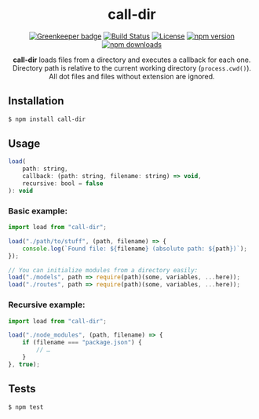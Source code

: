 <div align="center">
  <h1>call-dir</h1>

[![Greenkeeper badge](https://badges.greenkeeper.io/Bartozzz/call-dir.svg)](https://greenkeeper.io/)
[![Build Status](https://img.shields.io/travis/Bartozzz/call-dir.svg)](https://travis-ci.org/Bartozzz/call-dir/)
[![License](https://img.shields.io/github/license/Bartozzz/call-dir.svg)](LICENSE)
[![npm version](https://img.shields.io/npm/v/call-dir.svg)](https://www.npmjs.com/package/call-dir)
[![npm downloads](https://img.shields.io/npm/dt/call-dir.svg)](https://www.npmjs.com/package/call-dir)
  <br>

**call-dir** loads files from a directory and executes a callback for each one. Directory path is relative to the current working directory (`process.cwd()`). All dot files and files without extension are ignored.
</div>

## Installation

```bash
$ npm install call-dir
```

## Usage

```javascript
load(
    path: string,
    callback: (path: string, filename: string) => void,
    recursive: bool = false
): void
```

### Basic example:

```javascript
import load from "call-dir";

load("./path/to/stuff", (path, filename) => {
    console.log(`Found file: ${filename} (absolute path: ${path})`);
});

// You can initialize modules from a directory easily:
load("./models", path => require(path)(some, variables, ...here));
load("./routes", path => require(path)(some, variables, ...here));
```

### Recursive example:

```javascript
import load from "call-dir";

load("./node_modules", (path, filename) => {
    if (filename === "package.json") {
        // …
    }
}, true);
```

## Tests

```bash
$ npm test
```
